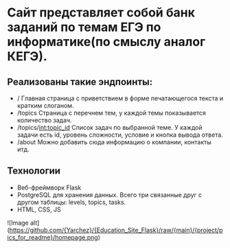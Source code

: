 # Сайт представляет собой банк заданий по темам ЕГЭ по информатике(по смыслу аналог КЕГЭ).


## Реализованы такие эндпоинты:
- /  Главная страница с приветствием в форме печатающегося текста и кратким слоганом.
- /topics  Страница с перечнем тем, у каждой темы показывается количество задач.
- /topics/<int:topic_id> Список задач по выбранной теме. У каждой задачи есть id, уровень сложности, условие и кнопка вывода ответа.
- /about  Можно добавить сюда информацию о компании, контакты итд.


## Технологии
- Веб-фреймворк Flask
- PostgreSQL для хранения данных. Всего три связанные друг с другом таблицы: levels, topics, tasks.
- HTML, CSS, JS 







![Image alt]
(https://github.com/{Yarchez}/{Education_Site_Flask}/raw/{main}/{project/pics_for_readme}/homepage.png)
